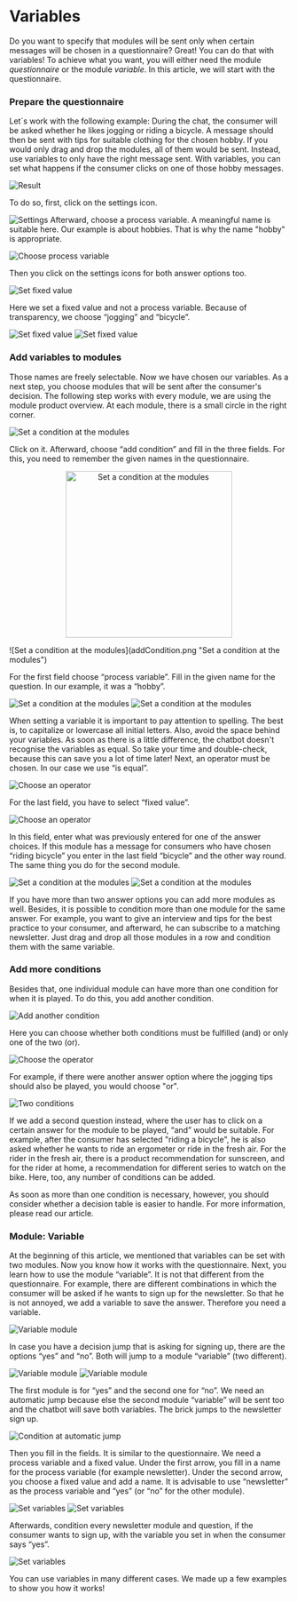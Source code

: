 # Variables

Do you want to specify that modules will be sent only when certain messages will be chosen in a questionnaire? Great! You can do that with variables!
To achieve what you want, you will either need the module *questionnaire* or the module *variable*. In this article, we will start with the questionnaire. 

### Prepare the questionnaire

Let´s work with the following example: During the chat, the consumer will be asked whether he likes jogging or riding a bicycle. 
A message should then be sent with tips for suitable clothing for the chosen hobby. If you would only drag and drop the modules, 
all of them would be sent. Instead, use variables to only have the right message sent. With variables, you can set what happens if the consumer clicks on one of those hobby messages.

![Result](firstScreenshot.png "Result")


To do so, first, click on the settings icon.

![Settings](settings.png "Settings")
Afterward, choose a process variable. A meaningful name is suitable here. Our example is about hobbies. That is why the name "hobby" is appropriate.

![Choose process variable](processVariable.png "Choose process variable")

Then you click on the settings icons for both answer options too. 

![Set fixed value](answerOptions.png "Set fixed value")

Here we set a fixed value and not a process variable. Because of transparency, we choose “jogging” and “bicycle”. 

![Set fixed value](fixedValue1.png "Set fixed value")
![Set fixed value](fixedValue2.png "Set fixed value")


### Add variables to modules
Those names are freely selectable. Now we have chosen our variables. As a next step, you choose modules that will be sent after the consumer's decision.
The following step works with every module, we are using the module product overview. At each module, there is a small circle in the right corner. 

![Set a condition at the modules](conditionModule.png "Set a condition at the modules")

Click on it. Afterward, choose “add condition” and fill in the three fields. For this, you need to remember the given names in the questionnaire.

<p align="center">
  <img src="addCondition.png" alt="Set a condition at the modules" title="Set a condition at the modules" width="300"/>
</p>
![Set a condition at the modules](addCondition.png "Set a condition at the modules")

For the first field choose “process variable”. Fill in the given name for the question. In our example, it was a “hobby”. 

![Set a condition at the modules](setCondition3.png "Set a condition at the modules")
![Set a condition at the modules](setCondition4.png "Set a condition at the modules")

When setting a variable it is important to pay attention to spelling. The best is, to capitalize or lowercase all initial letters. Also, avoid the space 
behind your variables. As soon as there is a little difference, the chatbot doesn't recognise the variables as equal. So take your time and double-check, because this can save you a lot of time later!
Next, an operator must be chosen. In our case we use “is equal”.

![Choose an operator](operator.png "Choose an operator")

For the last field, you have to select “fixed value”.

![Choose an operator](setFixedValue.png "Choose an operator")

In this field, enter what was previously entered for one of the answer choices. If this module has a message for consumers who have chosen “riding bicycle” you enter in the last field “bicycle” and the other way round. The same thing you do for the second module. 

![Set a condition at the modules](setCondition3.png "Set a condition at the modules")
![Set a condition at the modules](setCondition4.png "Set a condition at the modules")

If you have more than two answer options you can add more modules as well. Besides, it is possible to condition more than one module for 
the same answer. 
For example, you want to give an interview and tips for the best practice to your consumer, and afterward, he can subscribe to a matching newsletter. 
Just drag and drop all those modules in a row and condition them with the same variable.

### Add more conditions

Besides that, one individual module can have more than one condition for when it is played. To do this, you add another condition.

![Add another condition](moreCondition.png "Add another condition")

Here you can choose whether both conditions must be fulfilled (and) or only one of the two (or). 

![Choose the operator](operator1.png "Choose the operator")

For example, if there were another answer option where the jogging tips should also be played, you would choose "or".

![Two conditions](doubleCondition.png "Two conditions")

If we add a second question instead, where the user has to click on a certain answer for the module to be played, “and” would be suitable.
For example, after the consumer has selected "riding a bicycle", he is also asked whether he wants to ride an ergometer or ride in the fresh air. For 
the rider in the fresh air, there is a product recommendation for sunscreen, and for the rider at home, a recommendation for different series to watch 
on the bike. Here, too, any number of conditions can be added. 

As soon as more than one condition is necessary, however, you should consider whether a decision table is easier to handle.
For more information, please read our article.

### Module: Variable

At the beginning of this article, we mentioned that variables can be set with two modules. Now you know how it works with the questionnaire. Next, you learn how to use the module “variable”. It is not that different from the questionnaire. For example, there are different combinations in which the consumer will be asked if he wants to sign up for the newsletter. So that he is not annoyed, we add a variable to save the answer. Therefore you need a variable. 

![Variable module](variableModule.png "Variable module")

In case you have a decision jump that is asking for signing up, there are the options “yes” and “no”. Both will jump to a module “variable” (two different). 

![Variable module](variableInChat.png "Variable module")
![Variable module](setVariableModules.png "Variable module")

The first module is for “yes” and the second one for “no”. We need an automatic jump because else the second module “variable” will be sent too and the chatbot will save both variables. The brick jumps to the newsletter sign up.

![Condition at automatic jump](automaticJump.png "Condition at automatic jump")

 Then you fill in the fields. It is similar to the questionnaire. We need a process variable and a fixed value. Under the first arrow, you fill in a name for the process variable (for example newsletter). Under the second arrow, you choose a fixed value and add a name. It is advisable to use “newsletter” as the process variable and “yes” (or “no” for the other module).

![Set variables](setUpVariable1.png "Set variables")
![Set variables](setUpVariable2.png "Set variables")

Afterwards, condition every newsletter module and question, if the consumer wants to sign up, with the variable you set in when the consumer says “yes”. 

![Set variables](setUpVariable3.png "Set variables")

You can use variables in many different cases. We made up a few examples to show you how it works!
